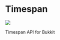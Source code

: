 # Timespan
[![](https://jitpack.io/v/Outspending/Timespan.svg)](https://jitpack.io/#Outspending/Timespan)


Timespan API for Bukkit
